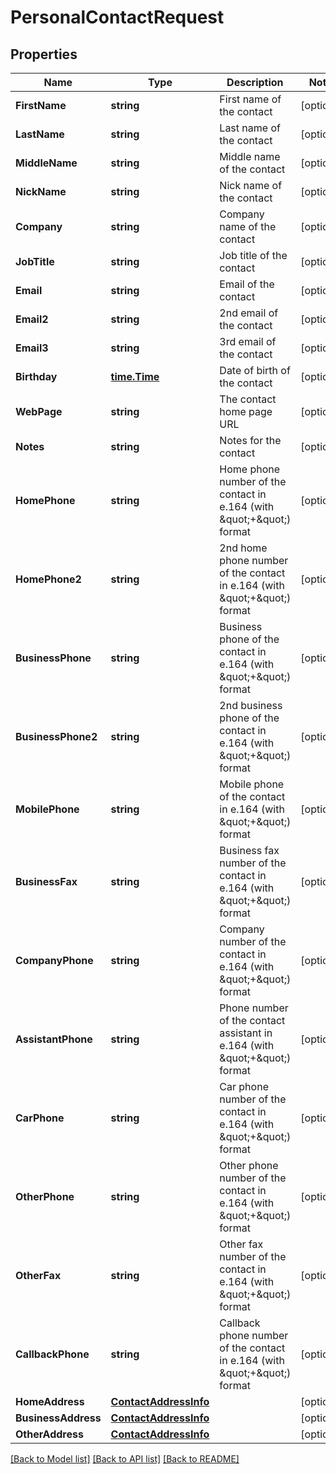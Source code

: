 # PersonalContactRequest

## Properties

Name | Type | Description | Notes
------------ | ------------- | ------------- | -------------
**FirstName** | **string** | First name of the contact | [optional] 
**LastName** | **string** | Last name of the contact | [optional] 
**MiddleName** | **string** | Middle name of the contact | [optional] 
**NickName** | **string** | Nick name of the contact | [optional] 
**Company** | **string** | Company name of the contact | [optional] 
**JobTitle** | **string** | Job title of the contact | [optional] 
**Email** | **string** | Email of the contact | [optional] 
**Email2** | **string** | 2nd email of the contact | [optional] 
**Email3** | **string** | 3rd email of the contact | [optional] 
**Birthday** | [**time.Time**](time.Time.md) | Date of birth of the contact | [optional] 
**WebPage** | **string** | The contact home page URL | [optional] 
**Notes** | **string** | Notes for the contact | [optional] 
**HomePhone** | **string** | Home phone number of the contact in e.164 (with \&quot;+\&quot;) format | [optional] 
**HomePhone2** | **string** | 2nd home phone number of the contact in e.164 (with \&quot;+\&quot;) format | [optional] 
**BusinessPhone** | **string** | Business phone of the contact in e.164 (with \&quot;+\&quot;) format | [optional] 
**BusinessPhone2** | **string** | 2nd business phone of the contact in e.164 (with \&quot;+\&quot;) format | [optional] 
**MobilePhone** | **string** | Mobile phone of the contact in e.164 (with \&quot;+\&quot;) format | [optional] 
**BusinessFax** | **string** | Business fax number of the contact in e.164 (with \&quot;+\&quot;) format | [optional] 
**CompanyPhone** | **string** | Company number of the contact in e.164 (with \&quot;+\&quot;) format | [optional] 
**AssistantPhone** | **string** | Phone number of the contact assistant in e.164 (with \&quot;+\&quot;) format | [optional] 
**CarPhone** | **string** | Car phone number of the contact in e.164 (with \&quot;+\&quot;) format | [optional] 
**OtherPhone** | **string** | Other phone number of the contact in e.164 (with \&quot;+\&quot;) format | [optional] 
**OtherFax** | **string** | Other fax number of the contact in e.164 (with \&quot;+\&quot;) format | [optional] 
**CallbackPhone** | **string** | Callback phone number of the contact in e.164 (with \&quot;+\&quot;) format | [optional] 
**HomeAddress** | [**ContactAddressInfo**](ContactAddressInfo.md) |  | [optional] 
**BusinessAddress** | [**ContactAddressInfo**](ContactAddressInfo.md) |  | [optional] 
**OtherAddress** | [**ContactAddressInfo**](ContactAddressInfo.md) |  | [optional] 

[[Back to Model list]](../README.md#documentation-for-models) [[Back to API list]](../README.md#documentation-for-api-endpoints) [[Back to README]](../README.md)


